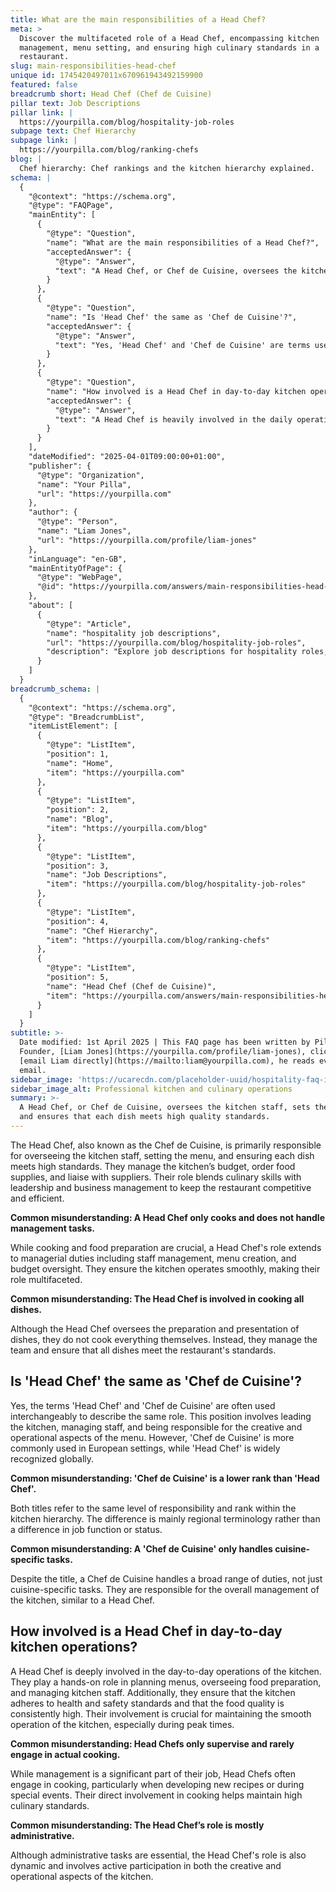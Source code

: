 ```yaml
---
title: What are the main responsibilities of a Head Chef?
meta: >
  Discover the multifaceted role of a Head Chef, encompassing kitchen
  management, menu setting, and ensuring high culinary standards in a
  restaurant.
slug: main-responsibilities-head-chef
unique id: 1745420497011x670961943492159900
featured: false
breadcrumb short: Head Chef (Chef de Cuisine)
pillar text: Job Descriptions
pillar link: |
  https://yourpilla.com/blog/hospitality-job-roles
subpage text: Chef Hierarchy
subpage link: |
  https://yourpilla.com/blog/ranking-chefs
blog: |
  Chef hierarchy: Chef rankings and the kitchen hierarchy explained.
schema: |
  {
    "@context": "https://schema.org",
    "@type": "FAQPage",
    "mainEntity": [
      {
        "@type": "Question",
        "name": "What are the main responsibilities of a Head Chef?",
        "acceptedAnswer": {
          "@type": "Answer",
          "text": "A Head Chef, or Chef de Cuisine, oversees the kitchen staff, sets the menu, and ensures that each dish meets high quality standards. They manage the kitchen’s budget, order food supplies, and liaise with suppliers. Their role integrates culinary skills with leadership and business management to ensure the restaurant remains competitive and efficient."
        }
      },
      {
        "@type": "Question",
        "name": "Is 'Head Chef' the same as 'Chef de Cuisine'?",
        "acceptedAnswer": {
          "@type": "Answer",
          "text": "Yes, 'Head Chef' and 'Chef de Cuisine' are terms used interchangeably to describe the same role, which involves leading the kitchen staff and managing the operational and creative aspects of the menu. The title 'Chef de Cuisine' is typically preferred in European settings, while 'Head Chef' is more universally recognized."
        }
      },
      {
        "@type": "Question",
        "name": "How involved is a Head Chef in day-to-day kitchen operations?",
        "acceptedAnswer": {
          "@type": "Answer",
          "text": "A Head Chef is heavily involved in the daily operations of the kitchen, including planning menus, overseeing food preparation, and managing kitchen staff. They ensure adherence to health and safety standards and consistently high food quality. Their active involvement is crucial for the kitchen's smooth operation, especially during busy periods."
        }
      }
    ],
    "dateModified": "2025-04-01T09:00:00+01:00",
    "publisher": {
      "@type": "Organization",
      "name": "Your Pilla",
      "url": "https://yourpilla.com"
    },
    "author": {
      "@type": "Person",
      "name": "Liam Jones",
      "url": "https://yourpilla.com/profile/liam-jones"
    },
    "inLanguage": "en-GB",
    "mainEntityOfPage": {
      "@type": "WebPage",
      "@id": "https://yourpilla.com/answers/main-responsibilities-head-chef"
    },
    "about": [
      {
        "@type": "Article",
        "name": "hospitality job descriptions",
        "url": "https://yourpilla.com/blog/hospitality-job-roles",
        "description": "Explore job descriptions for hospitality roles, including duties and tasks relevant to specific positions within your business."
      }
    ]
  }
breadcrumb_schema: |
  {
    "@context": "https://schema.org",
    "@type": "BreadcrumbList",
    "itemListElement": [
      {
        "@type": "ListItem",
        "position": 1,
        "name": "Home",
        "item": "https://yourpilla.com"
      },
      {
        "@type": "ListItem",
        "position": 2,
        "name": "Blog",
        "item": "https://yourpilla.com/blog"
      },
      {
        "@type": "ListItem",
        "position": 3,
        "name": "Job Descriptions",
        "item": "https://yourpilla.com/blog/hospitality-job-roles"
      },
      {
        "@type": "ListItem",
        "position": 4,
        "name": "Chef Hierarchy",
        "item": "https://yourpilla.com/blog/ranking-chefs"
      },
      {
        "@type": "ListItem",
        "position": 5,
        "name": "Head Chef (Chef de Cuisine)",
        "item": "https://yourpilla.com/answers/main-responsibilities-head-chef"
      }
    ]
  }
subtitle: >-
  Date modified: 1st April 2025 | This FAQ page has been written by Pilla
  Founder, [Liam Jones](https://yourpilla.com/profile/liam-jones), click to
  [email Liam directly](https://mailto:liam@yourpilla.com), he reads every
  email.
sidebar_image: 'https://ucarecdn.com/placeholder-uuid/hospitality-faq-image.jpg'
sidebar_image_alt: Professional kitchen and culinary operations
summary: >-
  A Head Chef, or Chef de Cuisine, oversees the kitchen staff, sets the menu,
  and ensures that each dish meets high quality standards.
---
```

The Head Chef, also known as the Chef de Cuisine, is primarily responsible for overseeing the kitchen staff, setting the menu, and ensuring each dish meets high standards. They manage the kitchen’s budget, order food supplies, and liaise with suppliers. Their role blends culinary skills with leadership and business management to keep the restaurant competitive and efficient.

**Common misunderstanding: A Head Chef only cooks and does not handle management tasks.**

While cooking and food preparation are crucial, a Head Chef's role extends to managerial duties including staff management, menu creation, and budget oversight. They ensure the kitchen operates smoothly, making their role multifaceted.

**Common misunderstanding: The Head Chef is involved in cooking all dishes.**

Although the Head Chef oversees the preparation and presentation of dishes, they do not cook everything themselves. Instead, they manage the team and ensure that all dishes meet the restaurant's standards.

## Is 'Head Chef' the same as 'Chef de Cuisine'?

Yes, the terms 'Head Chef' and 'Chef de Cuisine' are often used interchangeably to describe the same role. This position involves leading the kitchen, managing staff, and being responsible for the creative and operational aspects of the menu. However, 'Chef de Cuisine' is more commonly used in European settings, while 'Head Chef' is widely recognized globally.

**Common misunderstanding: 'Chef de Cuisine' is a lower rank than 'Head Chef'.**

Both titles refer to the same level of responsibility and rank within the kitchen hierarchy. The difference is mainly regional terminology rather than a difference in job function or status.

**Common misunderstanding: A 'Chef de Cuisine' only handles cuisine-specific tasks.**

Despite the title, a Chef de Cuisine handles a broad range of duties, not just cuisine-specific tasks. They are responsible for the overall management of the kitchen, similar to a Head Chef.

## How involved is a Head Chef in day-to-day kitchen operations?

A Head Chef is deeply involved in the day-to-day operations of the kitchen. They play a hands-on role in planning menus, overseeing food preparation, and managing kitchen staff. Additionally, they ensure that the kitchen adheres to health and safety standards and that the food quality is consistently high. Their involvement is crucial for maintaining the smooth operation of the kitchen, especially during peak times.

**Common misunderstanding: Head Chefs only supervise and rarely engage in actual cooking.**

While management is a significant part of their job, Head Chefs often engage in cooking, particularly when developing new recipes or during special events. Their direct involvement in cooking helps maintain high culinary standards.

**Common misunderstanding: The Head Chef’s role is mostly administrative.**

Although administrative tasks are essential, the Head Chef's role is also dynamic and involves active participation in both the creative and operational aspects of the kitchen.
